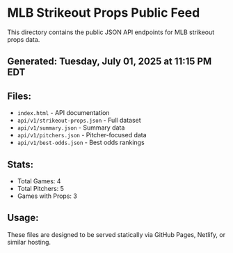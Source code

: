 # MLB Strikeout Props Public Feed

This directory contains the public JSON API endpoints for MLB strikeout props data.

## Generated: Tuesday, July 01, 2025 at 11:15 PM EDT

## Files:
- `index.html` - API documentation
- `api/v1/strikeout-props.json` - Full dataset
- `api/v1/summary.json` - Summary data
- `api/v1/pitchers.json` - Pitcher-focused data  
- `api/v1/best-odds.json` - Best odds rankings

## Stats:
- Total Games: 4
- Total Pitchers: 5
- Games with Props: 3

## Usage:
These files are designed to be served statically via GitHub Pages, Netlify, or similar hosting.
